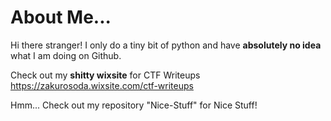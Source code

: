 # About Me...

Hi there stranger! I only do a tiny bit of python and have **absolutely no idea** what I am doing on Github.

Check out my **shitty wixsite** for CTF Writeups https://zakurosoda.wixsite.com/ctf-writeups

Hmm... Check out my repository "Nice-Stuff" for Nice Stuff!
